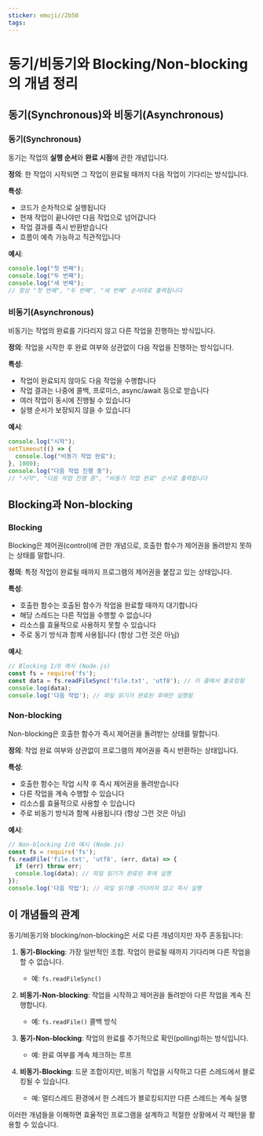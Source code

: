 ```yaml
---
sticker: emoji//2b50
tags:
---
```

# 동기/비동기와 Blocking/Non-blocking의 개념 정리

## 동기(Synchronous)와 비동기(Asynchronous)

### 동기(Synchronous)

동기는 작업의 **실행 순서**와 **완료 시점**에 관한 개념입니다.

**정의**: 한 작업이 시작되면 그 작업이 완료될 때까지 다음 작업이 기다리는 방식입니다.

**특성**:

- 코드가 순차적으로 실행됩니다
- 현재 작업이 끝나야만 다음 작업으로 넘어갑니다
- 작업 결과를 즉시 반환받습니다
- 흐름이 예측 가능하고 직관적입니다

**예시**:

```javascript
console.log("첫 번째");
console.log("두 번째");
console.log("세 번째");
// 항상 "첫 번째", "두 번째", "세 번째" 순서대로 출력됩니다
```

### 비동기(Asynchronous)

비동기는 작업의 완료를 기다리지 않고 다른 작업을 진행하는 방식입니다.

**정의**: 작업을 시작한 후 완료 여부와 상관없이 다음 작업을 진행하는 방식입니다.

**특성**:

- 작업이 완료되지 않아도 다음 작업을 수행합니다
- 작업 결과는 나중에 콜백, 프로미스, async/await 등으로 받습니다
- 여러 작업이 동시에 진행될 수 있습니다
- 실행 순서가 보장되지 않을 수 있습니다

**예시**:

```javascript
console.log("시작");
setTimeout(() => {
  console.log("비동기 작업 완료");
}, 1000);
console.log("다음 작업 진행 중");
// "시작", "다음 작업 진행 중", "비동기 작업 완료" 순서로 출력됩니다
```

## Blocking과 Non-blocking

### Blocking

Blocking은 제어권(control)에 관한 개념으로, 호출한 함수가 제어권을 돌려받지 못하는 상태를 말합니다.

**정의**: 특정 작업이 완료될 때까지 프로그램의 제어권을 붙잡고 있는 상태입니다.

**특성**:

- 호출한 함수는 호출된 함수가 작업을 완료할 때까지 대기합니다
- 해당 스레드는 다른 작업을 수행할 수 없습니다
- 리소스를 효율적으로 사용하지 못할 수 있습니다
- 주로 동기 방식과 함께 사용됩니다 (항상 그런 것은 아님)

**예시**:

```javascript
// Blocking I/O 예시 (Node.js)
const fs = require('fs');
const data = fs.readFileSync('file.txt', 'utf8'); // 이 줄에서 블로킹됨
console.log(data);
console.log('다음 작업'); // 파일 읽기가 완료된 후에만 실행됨
```

### Non-blocking

Non-blocking은 호출한 함수가 즉시 제어권을 돌려받는 상태를 말합니다.

**정의**: 작업 완료 여부와 상관없이 프로그램의 제어권을 즉시 반환하는 상태입니다.

**특성**:

- 호출한 함수는 작업 시작 후 즉시 제어권을 돌려받습니다
- 다른 작업을 계속 수행할 수 있습니다
- 리소스를 효율적으로 사용할 수 있습니다
- 주로 비동기 방식과 함께 사용됩니다 (항상 그런 것은 아님)

**예시**:

```javascript
// Non-blocking I/O 예시 (Node.js)
const fs = require('fs');
fs.readFile('file.txt', 'utf8', (err, data) => {
  if (err) throw err;
  console.log(data); // 파일 읽기가 완료된 후에 실행
});
console.log('다음 작업'); // 파일 읽기를 기다리지 않고 즉시 실행
```

## 이 개념들의 관계

동기/비동기와 blocking/non-blocking은 서로 다른 개념이지만 자주 혼동됩니다:

1. **동기-Blocking**: 가장 일반적인 조합. 작업이 완료될 때까지 기다리며 다른 작업을 할 수 없습니다.
    
    - 예: `fs.readFileSync()`
2. **비동기-Non-blocking**: 작업을 시작하고 제어권을 돌려받아 다른 작업을 계속 진행합니다.
    
    - 예: `fs.readFile()` 콜백 방식
3. **동기-Non-blocking**: 작업의 완료를 주기적으로 확인(polling)하는 방식입니다.
    
    - 예: 완료 여부를 계속 체크하는 루프
4. **비동기-Blocking**: 드문 조합이지만, 비동기 작업을 시작하고 다른 스레드에서 블로킹될 수 있습니다.
    
    - 예: 멀티스레드 환경에서 한 스레드가 블로킹되지만 다른 스레드는 계속 실행

이러한 개념들을 이해하면 효율적인 프로그램을 설계하고 적절한 상황에서 각 패턴을 활용할 수 있습니다.